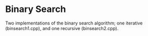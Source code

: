 # Binary Search

Two implementations of the binary search algorithm; one iterative (binsearch1.cpp),
and one recursive (binsearch2.cpp).